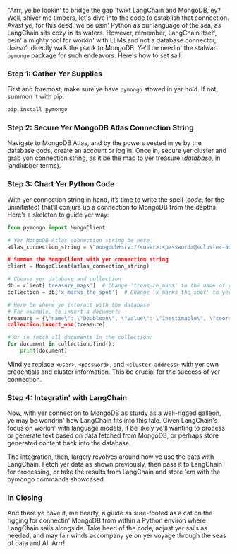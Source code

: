 "Arrr, ye be lookin' to bridge the gap 'twixt LangChain and MongoDB, ey? Well, shiver me timbers, let's dive into the code to establish that connection. Avast ye, for this deed, we be usin' Python as our language of the sea, as LangChain sits cozy in its waters. However, remember, LangChain itself, bein' a mighty tool for workin' with LLMs and not a database connector, doesn’t directly walk the plank to MongoDB. Ye'll be needin' the stalwart `pymongo` package for such endeavors. Here's how to set sail:

### Step 1: Gather Yer Supplies

First and foremost, make sure ye have `pymongo` stowed in yer hold. If not, summon it with pip:

```sh
pip install pymongo
```

### Step 2: Secure Yer MongoDB Atlas Connection String

Navigate to MongoDB Atlas, and by the powers vested in ye by the database gods, create an account or log in. Once in, secure yer cluster and grab yon connection string, as it be the map to yer treasure (_database_, in landlubber terms).

### Step 3: Chart Yer Python Code

With yer connection string in hand, it’s time to write the spell (_code_, for the uninitiated) that’ll conjure up a connection to MongoDB from the depths. Here’s a skeleton to guide yer way:

```python
from pymongo import MongoClient

# Yer MongoDB Atlas connection string be here
atlas_connection_string = \"mongodb+srv://<user>:<password>@<cluster-address>/test?retryWrites=true&w=majority\"

# Summon the MongoClient with yer connection string
client = MongoClient(atlas_connection_string)

# Choose yer database and collection
db = client['treasure_maps']  # Change 'treasure_maps' to the name of yer database
collection = db['x_marks_the_spot']  # Change 'x_marks_the_spot' to yer collection's name

# Here be where ye interact with the database
# For example, to insert a document:
treasure = {\"name\": \"Doubloon\", \"value\": \"Inestimable\", \"coordinates\": \"Undisclosed\"}
collection.insert_one(treasure)

# Or to fetch all documents in the collection:
for document in collection.find():
    print(document)
```

Mind ye replace `<user>`, `<password>`, and `<cluster-address>` with yer own credentials and cluster information. This be crucial for the success of yer connection.

### Step 4: Integratin' with LangChain

Now, with yer connection to MongoDB as sturdy as a well-rigged galleon, ye may be wondrin' how LangChain fits into this tale. Given LangChain's focus on workin' with language models, it be likely ye'll wanting to process or generate text based on data fetched from MongoDB, or perhaps store generated content back into the database.

The integration, then, largely revolves around how ye use the data with LangChain. Fetch yer data as shown previously, then pass it to LangChain for processing, or take the results from LangChain and store 'em with the pymongo commands showcased.

### In Closing

And there ye have it, me hearty, a guide as sure-footed as a cat on the rigging for connectin' MongoDB from within a Python environ where LangChain sails alongside. Take heed of the code, adjust yer sails as needed, and may fair winds accompany ye on yer voyage through the seas of data and AI. Arrr!
